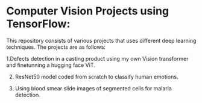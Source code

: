 
# Computer Vision Projects using TensorFlow:
This repository consists of various projects that uses different deep learning techniques. The projects are as follows:


   1.Defects detection in a casting product using my own Vision transformer and finetunning a hugging face ViT.

  
  2. ResNet50 model coded from scratch to classify human emotions.

     
  3. Using blood smear slide images of segmented cells for malaria detection.
